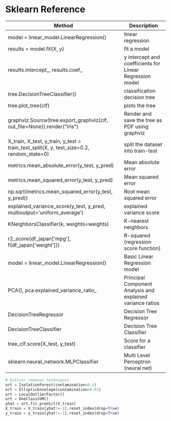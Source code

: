 # Sklearn Reference

| Method                                                                                   | Description                                                |
| ---------------------------------------------------------------------------------------- | ---------------------------------------------------------- |
| model = linear_model.LinearRegression()                                                  | linear regression                                          |
| results = model.fit(X, y)                                                                | fit a model                                                |
| results.intercept_, results.coef_                                                        | y intercept and coefficients for Linear Regression model   |
| tree.DecisionTreeClassifier()                                                            | classification decision tree                               |
| tree.plot_tree(clf)                                                                      | plots the tree                                             |
| graphviz.Source(tree.export_graphviz(clf, out_file=None)).render("iris")                 | Render and save the tree as PDF using graphviz             |
| X_train, X_test, y_train, y_test = train_test_split(X, y, test_size=0.2, random_state=0) | split the dataset into train-test                          |
| metrics.mean_absolute_error(y_test, y_pred)                                              | Mean absolute error                                        |
| metrics.mean_squared_error(y_test, y_pred)                                               | Mean squared error                                         |
| np.sqrt(metrics.mean_squared_error(y_test, y_pred))                                      | Root mean squared error                                    |
| explained_variance_score(y_test, y_pred, multioutput='uniform_average')                  | explained variance score                                   |
| KNeighborsClassifier(k, weights=weights)                                                 | K-nearest neighbors                                        |
| r2_score(df_japan['mpg'], f(df_japan['weight']))                                         | R-squared (regression score function)                      |
| model = linear_model.LinearRegression()                                                  | Basic Linear Regression model                              |
| PCA(), pca.explained_variance_ratio_                                                     | Principal Component Analysis and explained variance ratios |
| DecisionTreeRegressor                                                                    | Decision Tree Regressor                                    |
| DecisionTreeClassifier                                                                   | Decision Tree Classifier                                   |
| tree_clf.score(X_test, y_test)                                                           | Score for a classifier                                     |
| sklearn.neural_network.MLPClassifier                                                     | Multi Level Perceptron (neural net)                        |


```python
# Outlier removal techniques
ort = IsolationForest(contamination=0.1)
ort = EllipticEnvelope(contamination=0.01)
ort = LocalOutlierFactor()
ort = OneClassSVM()
yhat = ort.fit_predict(X_train)
X_train = X_train[yhat!=-1].reset_index(drop=True)
y_train = y_train[yhat!=-1].reset_index(drop=True)
```
